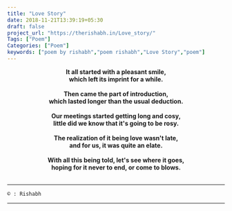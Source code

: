 ```yaml
---
title: "Love Story"
date: 2018-11-21T13:39:19+05:30
draft: false
project_url: "https://therishabh.in/Love_story/"
Tags: ["Poem"]
Categories: ["Poem"]
keywords: ["poem by rishabh","poem rishabh","Love Story","poem"]
---
```



<center><b>
It all started with a pleasant smile,<br>
which left its imprint for a while.<br><br>
Then came the part of introduction,<br>
which lasted longer than the usual deduction.<br><br>
Our meetings started getting long and cosy,<br>
little did we know that it's going to be rosy.<br><br>
The realization of it being love wasn't late,<br>
and for us, it was quite an elate.<br><br>
With all this being told, let's see where it goes,<br>
hoping for it never to end, or come to blows.<br><br>
</b></center>

___________________________________________
```
© : Rishabh
```

___________________________________________
